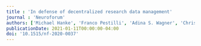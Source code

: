 ```yaml
---
title : 'In defense of decentralized research data management'
journal : 'Neuroforum'
authors: ['Michael Hanke', 'Franco Pestilli', 'Adina S. Wagner', 'Christopher J. Markiewicz', 'Jean-Baptiste Poline', 'Yaroslav O. Halchenko']
publicationDate: 2021-01-11T00:00:00-04:00
doi: '10.1515/nf-2020-0037'
---
```

